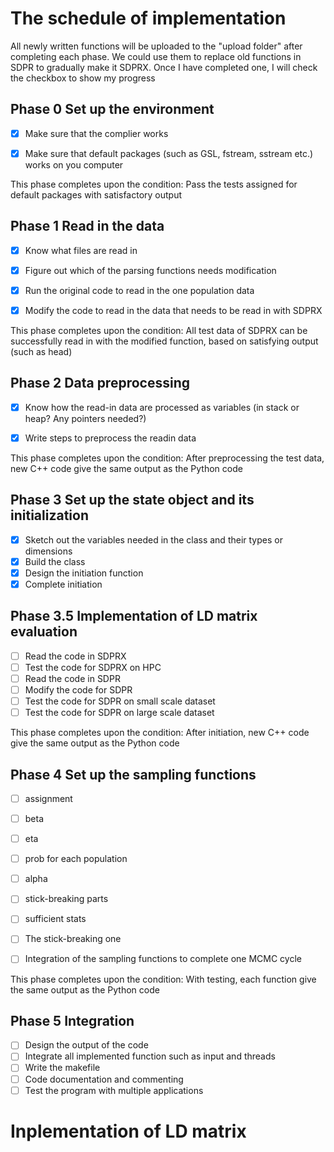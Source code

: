 # The schedule of implementation

All newly written functions will be uploaded to the "upload folder" after completing each phase. We could use them to replace old functions in SDPR to gradually make it SDPRX. Once I have completed one, I will check the checkbox to show my progress

## Phase 0 Set up the environment

- [x] Make sure that the complier works
- [x] Make sure that default packages (such as GSL, fstream, sstream etc.) works on you computer


This phase completes upon the condition: Pass the tests assigned for default packages with satisfactory output
## Phase 1 Read in the data
- [x] Know what files are read in
- [x] Figure out which of the parsing functions needs modification
- [x] Run the original code to read in the one population data
- [x] Modify the code to read in the data that needs to be read in with SDPRX


This phase completes upon the condition: All test data of SDPRX can be successfully read in with the modified function, based on satisfying output (such as head)
## Phase 2 Data preprocessing
- [x] Know how the read-in data are processed as variables (in stack or heap? Any pointers needed?)
- [x] Write steps to preprocess the readin data


This phase completes upon the condition: After preprocessing the test data, new C++ code give the same output as the Python code
## Phase 3 Set up the state object and its initialization
- [x]  Sketch out the variables needed in the class and their types or dimensions
- [x]  Build the class
- [x]  Design the initiation function
- [x]  Complete initiation

## Phase 3.5 Implementation of LD matrix evaluation
- [ ] Read the code in SDPRX
- [ ] Test the code for SDPRX on HPC
- [ ] Read the code in SDPR
- [ ] Modify the code for SDPR
- [ ] Test the code for SDPR on small scale dataset
- [ ] Test the code for SDPR on large scale dataset

This phase completes upon the condition: After initiation, new C++ code give the same output as the Python code
## Phase 4 Set up the sampling functions
- [ ]  assignment
- [ ]  beta
- [ ]  eta
- [ ]  prob for each population
- [ ]  alpha
- [ ]  stick-breaking parts
- [ ]  sufficient stats
- [ ]  The stick-breaking one
- [ ]  Integration of the sampling functions to complete one MCMC cycle


This phase completes upon the condition: With testing, each function give the same output as the Python code

## Phase 5 Integration
- [ ]  Design the output of the code
- [ ]  Integrate all implemented function such as input and threads
- [ ]  Write the makefile
- [ ]  Code documentation and commenting
- [ ]  Test the program with multiple applications
# Inplementation of LD matrix

